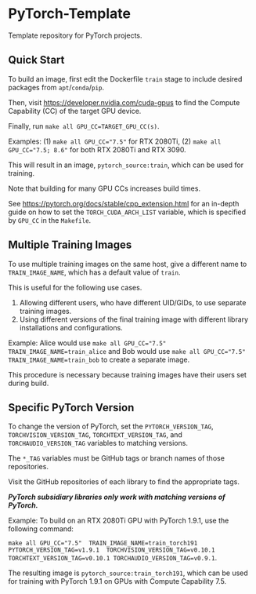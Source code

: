 # PyTorch-Template
Template repository for PyTorch projects.

## Quick Start

To build an image, first edit the Dockerfile `train` stage to include 
desired packages from `apt`/`conda`/`pip`.

Then, visit https://developer.nvidia.com/cuda-gpus to find the
Compute Capability (CC) of the target GPU device.

Finally, run `make all GPU_CC=TARGET_GPU_CC(s)`.

Examples: (1) `make all GPU_CC="7.5"` for RTX 2080Ti, 
(2) `make all GPU_CC="7.5; 8.6"` for both RTX 2080Ti and RTX 3090.

This will result in an image, `pytorch_source:train`, which can be used for training.

Note that building for many GPU CCs increases build times.

See https://pytorch.org/docs/stable/cpp_extension.html 
for an in-depth guide on how to set the `TORCH_CUDA_ARCH_LIST` variable, 
which is specified by `GPU_CC` in the `Makefile`.


## Multiple Training Images

To use multiple training images on the same host, 
give a different name to `TRAIN_IMAGE_NAME`, 
which has a default value of `train`.

This is useful for the following use cases.
1. Allowing different users, who have different UID/GIDs, 
to use separate training images.
2. Using different versions of the final training image with 
different library installations and configurations.

Example: Alice would use `make all GPU_CC="7.5" TRAIN_IMAGE_NAME=train_alice` and 
Bob would use `make all GPU_CC="7.5" TRAIN_IMAGE_NAME=train_bob` to create a separate image.

This procedure is necessary because training images have their users set during build.


## Specific PyTorch Version

To change the version of PyTorch,
set the `PYTORCH_VERSION_TAG`, `TORCHVISION_VERSION_TAG`, 
`TORCHTEXT_VERSION_TAG`, and `TORCHAUDIO_VERSION_TAG` variables
to matching versions.

The `*_TAG` variables must be GitHub tags or branch names of those repositories.

Visit the GitHub repositories of each library to find the appropriate tags.

__*PyTorch subsidiary libraries only work with matching versions of PyTorch.*__

Example: To build on an RTX 2080Ti GPU with PyTorch 1.9.1, use the following command:

`make all GPU_CC="7.5" 
TRAIN_IMAGE_NAME=train_torch191
PYTORCH_VERSION_TAG=v1.9.1 
TORCHVISION_VERSION_TAG=v0.10.1 
TORCHTEXT_VERSION_TAG=v0.10.1
TORCHAUDIO_VERSION_TAG=v0.9.1`.

The resulting image is `pytorch_source:train_torch191`, 
which can be used for training with PyTorch 1.9.1 on GPUs with Compute Capability 7.5.

